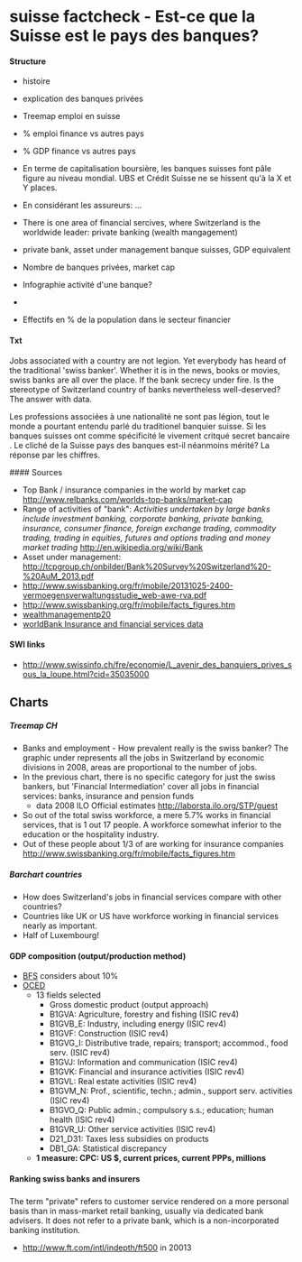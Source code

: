 # suisse factcheck - Est-ce que la Suisse est le pays des banques? 



#### Structure

* histoire
* explication des banques privées
* Treemap emploi en suisse
* % emploi finance vs autres pays
* % GDP finance vs autres pays
* En terme de capitalisation boursière, les banques suisses font pâle figure au niveau mondial. UBS et Crédit Suisse ne se hissent qu'à la X et Y places.
* En considérant les assureurs: ...
* There is one area of financial sercives, where Switzerland is the worldwide leader: private banking (wealth mangagement)
* private bank, asset under management banque suisses, GDP equivalent
* Nombre de banques privées, market cap
* Infographie activité d'une banque?
* 




* Effectifs en % de la population dans le secteur financier  



#### Txt

Jobs associated with a country are not legion. Yet everybody has heard of the traditional 'swiss banker'. Whether it is in the news, books or movies, swiss banks are all over the place. If the bank secrecy under fire. Is the stereotype of Switzerland country of banks nevertheless well-deserved? The answer with data.


Les professions associées à une nationalité ne sont pas légion, tout le monde a pourtant entendu parlé du traditionel banquier suisse. Si les banques suisses ont comme spécificité le vivement critqué secret bancaire . Le cliché de la Suisse pays des banques est-il néanmoins mérité? La réponse par les chiffres.



#### Sources

* Top Bank / insurance companies in the world by market cap <http://www.relbanks.com/worlds-top-banks/market-cap>
* Range of activities of "bank": _Activities undertaken by large banks include investment banking, corporate banking, private banking, insurance, consumer finance, foreign exchange trading, commodity trading, trading in equities, futures and options trading and money market trading_ <http://en.wikipedia.org/wiki/Bank>
* Asset under management: <http://tcpgroup.ch/onbilder/Bank%20Survey%20Switzerland%20-%20AuM_2013.pdf>
* <http://www.swissbanking.org/fr/mobile/20131025-2400-vermoegensverwaltungsstudie_web-awe-rva.pdf>
* <http://www.swissbanking.org/fr/mobile/facts_figures.htm>
* [wealthmanagementp20](http://www.mediadesk.uzh.ch/articles/2013/schweizer-private-banking-kaempft-gegen-hohe-kosten/Private_Banking_Study_2013.pdf)
* [worldBank Insurance and financial services data](http://data.worldbank.org/indicator/BX.GSR.INSF.ZS)

#### SWI links

* <http://www.swissinfo.ch/fre/economie/L_avenir_des_banquiers_prives_sous_la_loupe.html?cid=35035000>


## Charts

##### Treemap CH
  
* Banks and employment - How prevalent really is the swiss banker? The graphic under represents all the jobs in Switzerland by economic divisions in 2008, areas are proportional to the number of jobs.    
* In the previous chart, there is no specific category for just the swiss bankers, but 'Financial Intermediation' cover all jobs in financial services: banks, insurance and pension funds
   * data 2008 ILO Official estimates <http://laborsta.ilo.org/STP/guest>
* So out of the total swiss workforce, a mere 5.7% works in financial services, that is 1 out 17 people. A workforce somewhat inferior to the education or the hospitality industry. 
 * Out of these people about 1/3 of are working for insurance companies <http://www.swissbanking.org/fr/mobile/facts_figures.htm>

##### Barchart countries

 * How does Switzerland's jobs in financial services compare with other countries?    
 * Countries like UK or US have workforce working in financial services nearly as important.
  * Half of Luxembourg!

 
#### GDP composition (output/production method)
* [BFS](http://www.bfs.admin.ch/bfs/portal/fr/index/themen/04/02/02/key/nach_branchen.html) considers about 10%
* [OCED](http://stats.oecd.org/Index.aspx?datasetcode=SNA_TABLE1)
  * 13 fields selected 
    *  Gross domestic product (output approach)
    * B1GVA: Agriculture, forestry and fishing (ISIC rev4)
    * B1GVB_E: Industry, including energy (ISIC rev4)
    * B1GVF: Construction (ISIC rev4)
    * B1GVG_I: Distributive trade, repairs; transport; accommod., food serv. (ISIC rev4)
    * B1GVJ: Information and communication (ISIC rev4)
    * B1GVK: Financial and insurance activities (ISIC rev4)
    * B1GVL: Real estate activities (ISIC rev4)
    * B1GVM_N: Prof., scientific, techn.; admin., support serv. activities (ISIC rev4)
    * B1GVO_Q: Public admin.; compulsory s.s.; education; human health (ISIC rev4)
    * B1GVR_U: Other service activities (ISIC rev4)
    * D21_D31: Taxes less subsidies on products
    * DB1_GA: Statistical discrepancy
  * **1 measure: CPC: US $, current prices, current PPPs, millions**  
   
    
#### Ranking swiss banks and insurers


#####

The term "private" refers to customer service rendered on a more personal basis than in mass-market retail banking, usually via dedicated bank advisers. It does not refer to a private bank, which is a non-incorporated banking institution.


* <http://www.ft.com/intl/indepth/ft500> in 20013



